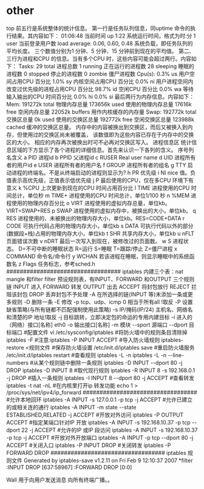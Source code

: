 # other

top
前五行是系统整体的统计信息。
第一行是任务队列信息，同uptime 命令的执行结果。其内容如下：
01:06:48 当前时间
up 1:22 系统运行时间，格式为时:分
1 user 当前登录用户数
load average: 0.06, 0.60, 0.48 系统负载，即任务队列的平均长度。
三个数值分别为1 分钟、5 分钟、15 分钟前到现在的平均值。
第二、三行为进程和CPU 的信息。当有多个CPU 时，这些内容可能会超过两行。内容如下：
Tasks: 29 total 进程总数
1 running 正在运行的进程数
28 sleeping 睡眠的进程数
0 stopped 停止的进程数
0 zombie 僵尸进程数
Cpu(s): 0.3% us 用户空间占用CPU 百分比
1.0% sy 内核空间占用CPU 百分比
0.0% ni 用户进程空间内改变过优先级的进程占用CPU 百分比
98.7% id 空闲CPU 百分比
0.0% wa 等待输入输出的CPU 时间百分比
0.0% hi
0.0% si
最后两行为内存信息。内容如下：
Mem: 191272k total 物理内存总量
173656k used 使用的物理内存总量
17616k free 空闲内存总量
22052k buffers 用作内核缓存的内存量
Swap: 192772k total 交换区总量
0k used 使用的交换区总量
192772k free 空闲交换区总量
123988k cached 缓冲的交换区总量。
内存中的内容被换出到交换区，而后又被换入到内存，但使用过的交换区尚未被覆盖，
该数值即为这些内容已存在于内存中的交换区的大小。
相应的内存再次被换出时可不必再对交换区写入。
进程信息区
统计信息区域的下方显示了各个进程的详细信息。首先来认识一下各列的含义。
序号列名含义
a PID 进程id
b PPID 父进程id
c RUSER Real user name
d UID 进程所有者的用户id
e USER 进程所有者的用户名
f GROUP 进程所有者的组名
g TTY 启动进程的终端名。不是从终端启动的进程则显示为?
h PR 优先级
i NI nice 值。负值表示高优先级，正值表示低优先级
j P 最后使用的CPU，仅在多CPU 环境下有意义
k %CPU 上次更新到现在的CPU 时间占用百分比
l TIME 进程使用的CPU 时间总计，单位秒
m TIME+ 进程使用的CPU 时间总计，单位1/100 秒
n %MEM 进程使用的物理内存百分比
o VIRT 进程使用的虚拟内存总量，单位kb。VIRT=SWAP+RES
p SWAP 进程使用的虚拟内存中，被换出的大小，单位kb。
q RES 进程使用的、未被换出的物理内存大小，单位kb。RES=CODE+DATA
r CODE 可执行代码占用的物理内存大小，单位kb
s DATA 可执行代码以外的部分(数据段+栈)占用的物理内存大小，单位kb
t SHR 共享内存大小，单位kb
u nFLT 页面错误次数
v nDRT 最后一次写入到现在，被修改过的页面数。
w S 进程状态。
D=不可中断的睡眠状态
R=运行
S=睡眠
T=跟踪/停止
Z=僵尸进程
x COMMAND 命令名/命令行
y WCHAN 若该进程在睡眠，则显示睡眠中的系统函数名
z Flags 任务标志，参考sched.h
##################################
iptables
内建三个表：nat mangle 和filter
filter 预设规则表，有INPUT、FORWARD 和OUTPUT 三个规则链
INPUT 进入
FORWARD 转发
OUTPUT 出去
ACCEPT 将封包放行
REJECT 拦阻该封包
DROP 丢弃封包不予处理
-A 在所选择的链(INPUT 等)末添加一条或更多规则
-D 删除一条
-E 修改
-p tcp、udp、icmp 0 相当于所有all !取反
-P 设置缺省策略(与所有链都不匹配强制使用此策略)
-s IP/掩码(IP/24) 主机名、网络名和清楚的IP 地址!取反
-j 目标跳转，立即决定包的命运的专用内建目标
-i 进入的（网络）接口[名称] eth0
-o 输出接口[名称]
-m 模块
--sport 源端口
--dport 目标端口
#配置文件
vi /etc/sysconfig/iptables
#将防火墙中的规则条目清除掉
iptables -F
#注意:iptables -P INPUT ACCEPT
#导入防火墙规则
iptables-restore <规则文件
#保存防火墙设置
/etc/init.d/iptables save
#重启防火墙服务
/etc/init.d/iptables restart
#查看规则
iptables -L -n
iptables -L -n --line-numbers
#从某个规则链中删除一条规则
iptables -D INPUT --dport 80 -j DROP
iptables -D INPUT 8
#取代现行规则
iptables -R INPUT 8 -s 192.168.0.1 -j DROP
#插入一条规则
iptables -I INPUT 8 --dport 80 -j ACCEPT
#查看转发
iptables -t nat -nL
#在内核里打开ip 转发功能
echo 1 > /proc/sys/net/ipv4/ip_forward
##################################
#允许本地回环
iptables -A INPUT -s 127.0.0.1 -p tcp -j ACCEPT
#允许已建立的或相关连的通行
iptables -A INPUT -m state --state ESTABLISHED,RELATED -j ACCEPT
#开放对外访问
iptables -P OUTPUT ACCEPT
#指定某端口针对IP 开放
iptables -A INPUT -s 192.168.10.37 -p tcp --dport 22 -j ACCEPT
#允许的IP 或IP 段访问
iptables -A INPUT -s 192.168.10.37 -p tcp -j ACCEPT
#开放对外开放端口
iptables -A INPUT -p tcp --dport 80 -j ACCEPT
#关闭入口
iptables -P INPUT DROP
#关闭转发
iptables -P FORWARD DROP
##################################
iptables 规则文件
 Generated by iptables-save v1.2.11 on Fri Feb 9 12:10:37 2007
*filter
:INPUT DROP [637:58967]
:FORWARD DROP [0:0]


Wall  用于向用户发送消息 向所有终端广播。。